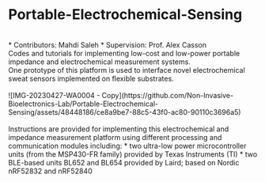 # Portable-Electrochemical-Sensing
<br />
* Contributors: Mahdi Saleh
* Supervision: Prof. Alex Casson
<br />
Codes and tutorials for implementing low-cost and low-power portable impedance and electrochemical measurement systems.
<br />
One prototype of this platform is used to interface novel electrochemical sweat sensors implemented on flexible substrates.
<br />
<br />
![IMG-20230427-WA0004 - Copy](https://github.com/Non-Invasive-Bioelectronics-Lab/Portable-Electrochemical-Sensing/assets/48448186/ce8a9be7-88c5-43f0-ac80-90110c3696a5)
<br />
<br />
Instructions are provided for implementing this electrochemical and impedance measurement platform using different processing and communication modules including:
* two ultra-low power microcontroller units (from the MSP430-FR family) provided by Texas Instruments (TI)
* two BLE-based units BL652 and BL654 provided by Laird; based on Nordic nRF52832 and nRF52840
<br />
<br />

